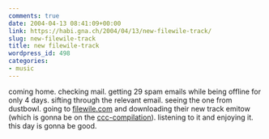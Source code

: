 ```yaml
---
comments: true
date: 2004-04-13 08:41:09+00:00
link: https://habi.gna.ch/2004/04/13/new-filewile-track/
slug: new-filewile-track
title: new filewile-track
wordpress_id: 498
categories:
- music
---
```


coming home. checking mail. getting 29 spam emails while being offline for only 4 days. 
sifting through the relevant email. seeing the one from dustbowl. going to [filewile.com](http://www.filewile.com/) and downloading their new track emitow (which is gonna be on the [ccc-compilation](http://www.everestrecords.ch/cccIV/)). listening to it and enjoying it.
this day is gonna be good.
